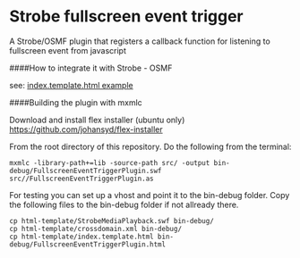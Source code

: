 Strobe fullscreen event trigger
===============================

A Strobe/OSMF plugin that registers a callback function for listening to fullscreen event from javascript


####How to integrate it with Strobe - OSMF 
    
see: [index.template.html 
example](http://github.com/aptoma/strobe-fullscreeneventtrigger/blob/master/html-template/index.template.html "example")    

####Building the plugin with mxmlc

Download and install flex installer (ubuntu only) https://github.com/johansyd/flex-installer

From the root directory of this repository. Do the following from the terminal:

    mxmlc -library-path+=lib -source-path src/ -output bin-debug/FullscreenEventTriggerPlugin.swf src//FullscreenEventTriggerPlugin.as

For testing you can set up a vhost and point it to the bin-debug folder. Copy the following files to the bin-debug folder if not 
allready there.

    cp html-template/StrobeMediaPlayback.swf bin-debug/
    cp html-template/crossdomain.xml bin-debug/
    cp html-template/index.template.html bin-debug/FullscreenEventTriggerPlugin.html

